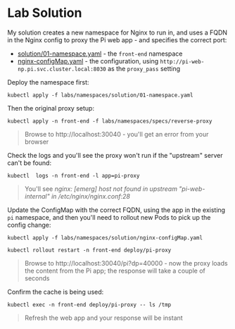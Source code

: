 # Lab Solution

My solution creates a new namespace for Nginx to run in, and uses a FQDN in the Nginx config to proxy the Pi web app - and specifies the correct port:

- [solution/01-namespace.yaml](solution/01-namespace.yaml) - the `front-end` namespace
- [nginx-configMap.yaml](solution/nginx-configMap.yaml) - the configuration, using `http://pi-web-np.pi.svc.cluster.local:8030` as the `proxy_pass` setting

Deploy the namespace first:

```
kubectl apply -f labs/namespaces/solution/01-namespace.yaml
```

Then the original proxy setup:

```
kubectl apply -n front-end -f labs/namespaces/specs/reverse-proxy
```

> Browse to http://localhost:30040 - you'll get an error from your browser

Check the logs and you'll see the proxy won't run if the "upstream" server can't be found:

```
kubectl  logs -n front-end -l app=pi-proxy
```

> You'll see _nginx: [emerg] host not found in upstream "pi-web-internal" in /etc/nginx/nginx.conf:28_

Update the ConfigMap with the correct FQDN, using the app in the existing `pi` namespace, and then you'll need to rollout new Pods to pick up the config change:

```
kubectl apply -f labs/namespaces/solution/nginx-configMap.yaml

kubectl rollout restart -n front-end deploy/pi-proxy
```

> Browse to http://localhost:30040/pi?dp=40000 - now the proxy loads the content from the Pi app; the response will take a couple of seconds

Confirm the cache is being used:

```
kubectl exec -n front-end deploy/pi-proxy -- ls /tmp
```

> Refresh the web app and your response will be instant